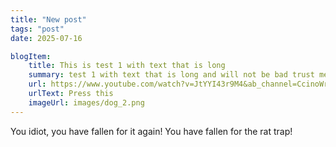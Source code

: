 ```yaml
---
title: "New post"
tags: "post"
date: 2025-07-16

blogItem:
    title: This is test 1 with text that is long  
    summary: test 1 with text that is long and will not be bad trust me, I can not 
    url: https://www.youtube.com/watch?v=JtYYI43r9M4&ab_channel=CcinoWrath
    urlText: Press this  
    imageUrl: images/dog_2.png
---
```


You idiot, you have fallen for it again!
You have fallen for the rat trap!